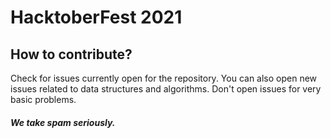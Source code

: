 # HacktoberFest 2021

How to contribute?
-------------
Check for issues currently open for the repository. 
You can also open new issues related to data structures and algorithms. 
Don't open issues for very basic problems. 

##### We take spam seriously.
